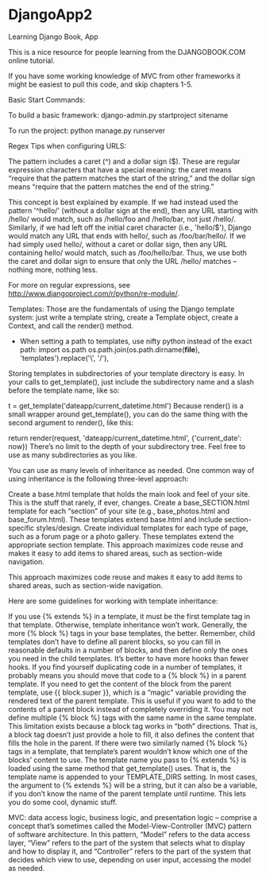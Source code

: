DjangoApp2
==========

Learning Django Book, App

This is a nice resource for people learning from the DJANGOBOOK.COM online tutorial.

If you have some working knowledge of MVC from other frameworks it might be easiest to pull this code, and skip chapters 1-5.


Basic Start Commands:

To build a basic framework:
django-admin.py startproject sitename

To run the project:
python manage.py runserver



Regex Tips when configuring URLS:

The pattern includes a caret (^) and a dollar sign ($). These are regular expression characters that have a special meaning:
the caret means “require that the pattern matches the start of the string,”
and the dollar sign means “require that the pattern matches the end of the string.”

This concept is best explained by example. If we had instead used the pattern '^hello/'
(without a dollar sign at the end), then any URL starting with /hello/ would match,
such as /hello/foo and /hello/bar, not just /hello/. Similarly, if we had left off the
initial caret character (i.e., 'hello/$'), Django would match any URL that ends with hello/,
such as /foo/bar/hello/. If we had simply used hello/, without a caret or dollar sign, then
any URL containing hello/ would match, such as /foo/hello/bar. Thus, we use both the caret
and dollar sign to ensure that only the URL /hello/ matches – nothing more, nothing less.

For more on regular expressions, see http://www.djangoproject.com/r/python/re-module/.


Templates:
Those are the fundamentals of using the Django template system: just write a template string, create a Template object, create a Context, and call the render() method.

* When setting a path to templates, use nifty python instead of the exact path:
import os.path
    os.path.join(os.path.dirname(__file__), 'templates').replace('\\', '/'),

Storing templates in subdirectories of your template directory is easy. In your calls to get_template(), just include the subdirectory name and a slash before the template name, like so:

t = get_template('dateapp/current_datetime.html')
Because render() is a small wrapper around get_template(), you can do the same thing with the second argument to render(), like this:

return render(request, 'dateapp/current_datetime.html', {'current_date': now})
There’s no limit to the depth of your subdirectory tree. Feel free to use as many subdirectories as you like.

You can use as many levels of inheritance as needed. One common way of using inheritance is the following three-level approach:

Create a base.html template that holds the main look and feel of your site. This is the stuff that rarely, if ever, changes.
Create a base_SECTION.html template for each “section” of your site (e.g., base_photos.html and base_forum.html). These templates extend base.html and include section-specific styles/design.
Create individual templates for each type of page, such as a forum page or a photo gallery. These templates extend the appropriate section template.
This approach maximizes code reuse and makes it easy to add items to shared areas, such as section-wide navigation.

This approach maximizes code reuse and makes it easy to add items to shared areas, such as section-wide navigation.

Here are some guidelines for working with template inheritance:

If you use {% extends %} in a template, it must be the first template tag in that template. Otherwise, template inheritance won’t work.
Generally, the more {% block %} tags in your base templates, the better. Remember, child templates don’t have to define all parent blocks, so you can fill in reasonable defaults in a number of blocks, and then define only the ones you need in the child templates. It’s better to have more hooks than fewer hooks.
If you find yourself duplicating code in a number of templates, it probably means you should move that code to a {% block %} in a parent template.
If you need to get the content of the block from the parent template, use {{ block.super }}, which is a “magic” variable providing the rendered text of the parent template. This is useful if you want to add to the contents of a parent block instead of completely overriding it.
You may not define multiple {% block %} tags with the same name in the same template. This limitation exists because a block tag works in “both” directions. That is, a block tag doesn’t just provide a hole to fill, it also defines the content that fills the hole in the parent. If there were two similarly named {% block %} tags in a template, that template’s parent wouldn’t know which one of the blocks’ content to use.
The template name you pass to {% extends %} is loaded using the same method that get_template() uses. That is, the template name is appended to your TEMPLATE_DIRS setting.
In most cases, the argument to {% extends %} will be a string, but it can also be a variable, if you don’t know the name of the parent template until runtime. This lets you do some cool, dynamic stuff.


MVC: data access logic, business logic, and presentation logic – comprise a concept that’s sometimes called the Model-View-Controller (MVC) pattern of software architecture. In this pattern, “Model” refers to the data access layer, “View” refers to the part of the system that selects what to display and how to display it, and “Controller” refers to the part of the system that decides which view to use, depending on user input, accessing the model as needed.
